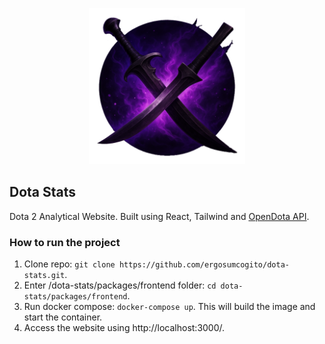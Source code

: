 <p align="center">
<img src="./packages/frontend/src/assets/logo.png" alt="Logo" width="250" />
</p>

## Dota Stats
Dota 2 Analytical Website. Built using React, Tailwind and [OpenDota API](https://www.opendota.com/api-keys).

### How to run the project
1. Clone repo: `git clone https://github.com/ergosumcogito/dota-stats.git`.
2. Enter /dota-stats/packages/frontend folder: `cd dota-stats/packages/frontend`.
3. Run docker compose: `docker-compose up`. This will build the image and start the container.
4. Access the website using http://localhost:3000/.
